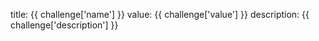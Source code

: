 title: {{ challenge['name'] }} value: {{ challenge['value'] }} description: {{ challenge['description'] }}
